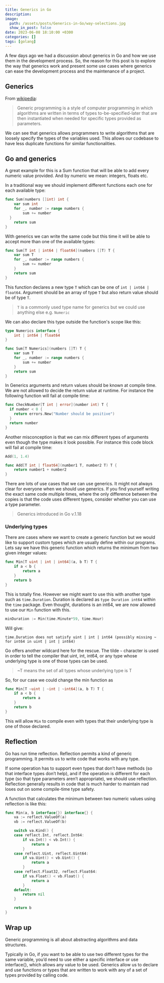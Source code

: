 ```yaml
---
title: Generics in Go
description:
image:
  path: /assets/posts/Generics-in-Go/way-selections.jpg
  show_in_post: false
date: 2023-06-08 18:10:00 +0300
categories: []
tags: [golang]
---
```


A few days ago we had a discussion about generics in Go and how we use them in the development process. 
So, the reason for this post is to explore the way that generics work and present some use cases where generics can ease the development process and the maintenance of a project.

## Generics

From [wikipedia](https://en.wikipedia.org/wiki/Generic_programming):

> Generic programming is a style of computer programming in which algorithms are written in terms of types to-be-specified-later that are then instantiated when needed for specific types provided as parameters.

We can see that generics allows programmers to write algorithms that are loosely specify the types of the variables used. This allows our codebase to have less duplicate functions for similar functionalities.

## Go and generics

A great example for this is a Sum function that will be able to add every numeric value provided. And by numeric we mean: integers, floats etc.

In a traditional way we should implement different functions each one for each available type:

```go
func Sum(numbers []int) int {
	var sum int
	for _, number := range numbers {
		sum += number
  }
	return sum
}
```

With generics we can write the same code but this time it will be able to accept more than one of the available types:

```go
func Sum[T int | int64 | float64](numbers []T) T {
	var sum T
	for _, number := range numbers {
		sum += number
	}
	return sum
}
```

This function declares a new type `T` which can be one of `int | int64 | float64`. Argument should be an array of type `T` but also return value should be of type `T`. 
 
> `T` is a commonly used type name for generics but we could use anything else e.g. `Numeric`

We can also declare this type outside the function's scope like this:

```go
type Numerics interface {
	int | int64 | float64
}

func Sum[T Numerics](numbers []T) T {
	var sum T
	for _, number := range numbers {
		sum += number
	}
	return sum
}
```

In Generics arguments and return values should be known at compile time. We are not allowed to decide the return value at runtime. For instance the following function will fail at compile time:

```go
func CheckNumber[T int | error](number int) T {
  if number < 0 {
    return errors.New("Number should be positive")
  }
  return number
}
```

Another misconception is that we can mix different types of arguments even though the type makes it look possible. For instance this code block will fail at compile time:

```go
Add(1, 1.4)

func Add[T int | float64](number1 T, number2 T) T {
	return number1 + number2
}
```

There are lots of use cases that we can use generics. It might not always clear for everyone when we should use generics. If you find yourself writing the exact same code multiple times, where the only difference between the copies is that the code uses different types, consider whether you can use a type parameter.

> Generics introduced in Go v.1.18

### Underlying types

There are cases where we want to create a generic function but we would like to support custom types which are usually define within our programs. Lets say we have this generic function which returns the minimum from two given integer values:

```go
func Min[T uint | int | int64](a, b T) T {
	if a < b {
		return a
	}
	return b
}
```

This is totally fine. However we might want to use this with another type such as `time.Duration`. Duration is declared as `type Duration int64` within the `time` package. Even thought, durations is an int64, we are now allowed to use our `Min` function with this.

```go
minDuration := Min(time.Minute*59, time.Hour)
```

Will give:
```
time.Duration does not satisfy uint | int | int64 (possibly missing ~ for int64 in uint | int | int64) 
```

Go offers another wildcard here for the rescue. The tilde `~` character is used in order to tell the compiler that uint, int, int64, or any type whose underlying type is one of those types can be used.

> ~T means the set of all types whose underlying type is T

So, for our case we could change the min function as 
```go
func Min[T ~uint | ~int | ~int64](a, b T) T {
	if a < b {
		return a
	}
	return b
}
```

This will allow `Min` to compile even with types that their underlying type is one of those declared.

## Reflection

Go has run time reflection. Reflection permits a kind of generic programming. It permits us to write code that works with any type.

If some operation has to support even types that don’t have methods (so that interface types don’t help), and if the operation is different for each type (so that type parameters aren’t appropriate), we should use reflection. Reflection generally results in code that is much harder to maintain nad loses out on some compile-time type safety.

A function that calculates the minimum between two numeric values using reflection is like this:

```go 
func Min(a, b interface{}) interface{} {
	va := reflect.ValueOf(a)
	vb := reflect.ValueOf(b)

	switch va.Kind() {
	case reflect.Int, reflect.Int64:
		if va.Int() < vb.Int() {
			return a
		}
	case reflect.Uint, reflect.Uint64:
		if va.Uint() < vb.Uint() {
			return a
		}
	case reflect.Float32, reflect.Float64:
		if va.Float() < vb.Float() {
			return a
		}
	default:
		return nil
	}

	return b
}
```

## Wrap up

Generic programming is all about abstracting algorithms and data structures. 

Typically in Go, if you want to be able to use two different types for the same variable, you’d need to use either a specific interface or use interface{}, which allows any value to be used. Generics allow us to declare and use functions or types that are written to work with any of a set of types provided by calling code.

